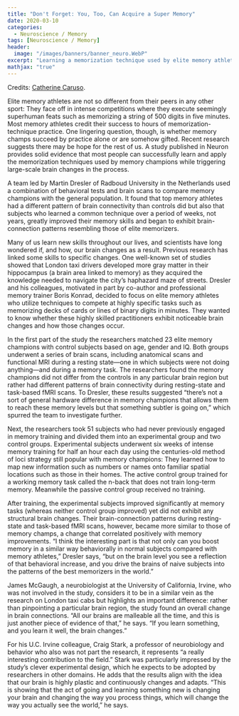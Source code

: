 ```yaml
---
title: "Don't Forget: You, Too, Can Acquire a Super Memory"
date: 2020-03-10
categories:
  - Neuroscience / Memory
tags: [Neuroscience / Memory]
header:
  image: "/images/banners/banner_neuro.WebP"
excerpt: "Learning a memorization technique used by elite memory athletes leads to widespread changes in brain wiring"
mathjax: "true"
---
```


Credits:  [Catherine Caruso](https://www.scientificamerican.com/article/dont-forget-you-too-can-acquire-a-super-memory/).

Elite memory athletes are not so different from their peers in any other sport: They face off in intense competitions where they execute seemingly superhuman feats such as memorizing a string of 500 digits in five minutes. Most memory athletes credit their success to hours of memorization-technique practice. One lingering question, though, is whether memory champs succeed by practice alone or are somehow gifted. Recent research suggests there may be hope for the rest of us. A study published in Neuron provides solid evidence that most people can successfully learn and apply the memorization techniques used by memory champions while triggering large-scale brain changes in the process.

A team led by Martin Dresler of Radboud University in the Netherlands used a combination of behavioral tests and brain scans to compare memory champions with the general population. It found that top memory athletes had a different pattern of brain connectivity than controls did but also that subjects who learned a common technique over a period of weeks, not years, greatly improved their memory skills and began to exhibit brain-connection patterns resembling those of elite memorizers.

Many of us learn new skills throughout our lives, and scientists have long wondered if, and how, our brain changes as a result. Previous research has linked some skills to specific changes. One well-known set of studies showed that London taxi drivers developed more gray matter in their hippocampus (a brain area linked to memory) as they acquired the knowledge needed to navigate the city’s haphazard maze of streets. Dresler and his colleagues, motivated in part by co-author and professional memory trainer Boris Konrad, decided to focus on elite memory athletes who utilize techniques to compete at highly specific tasks such as memorizing decks of cards or lines of binary digits in minutes. They wanted to know whether these highly skilled practitioners exhibit noticeable brain changes and how those changes occur.

In the first part of the study the researchers matched 23 elite memory champions with control subjects based on age, gender and IQ. Both groups underwent a series of brain scans, including anatomical scans and functional MRI during a resting state—one in which subjects were not doing anything—and during a memory task. The researchers found the memory champions did not differ from the controls in any particular brain region but rather had different patterns of brain connectivity during resting-state and task-based fMRI scans. To Dresler, these results suggested “there’s not a sort of general hardware difference in memory champions that allows them to reach these memory levels but that something subtler is going on,” which spurred the team to investigate further.

Next, the researchers took 51 subjects who had never previously engaged in memory training and divided them into an experimental group and two control groups. Experimental subjects underwent six weeks of intense memory training for half an hour each day using the centuries-old method of loci strategy still popular with memory champions: They learned how to map new information such as numbers or names onto familiar spatial locations such as those in their homes. The active control group trained for a working memory task called the n-back that does not train long-term memory. Meanwhile the passive control group received no training.

After training, the experimental subjects improved significantly at memory tasks (whereas neither control group improved) yet did not exhibit any structural brain changes. Their brain-connection patterns during resting-state and task-based fMRI scans, however, became more similar to those of memory champs, a change that correlated positively with memory improvements. “I think the interesting part is that not only can you boost memory in a similar way behaviorally in normal subjects compared with memory athletes,” Dresler says, “but on the brain level you see a reflection of that behavioral increase, and you drive the brains of naive subjects into the patterns of the best memorizers in the world.”

James McGaugh, a neurobiologist at the University of California, Irvine, who was not involved in the study, considers it to be in a similar vein as the research on London taxi cabs but highlights an important difference: rather than pinpointing a particular brain region, the study found an overall change in brain connections. “All our brains are malleable all the time, and this is just another piece of evidence of that,” he says. “If you learn something, and you learn it well, the brain changes.”

For his U.C. Irvine colleague, Craig Stark, a professor of neurobiology and behavior who also was not part the research, it represents “a really interesting contribution to the field.” Stark was particularly impressed by the study’s clever experimental design, which he expects to be adopted by researchers in other domains. He adds that the results align with the idea that our brain is highly plastic and continuously changes and adapts. “This is showing that the act of going and learning something new is changing your brain and changing the way you process things, which will change the way you actually see the world,” he says.
